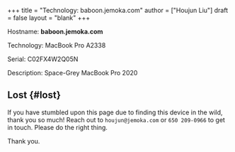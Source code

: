 +++
title = "Technology: baboon.jemoka.com"
author = ["Houjun Liu"]
draft = false
layout = "blank"
+++

Hostname: **baboon.jemoka.com**

Technology: MacBook Pro A2338

Serial: C02FX4W2Q05N

Description: Space-Grey MacBook Pro 2020


## Lost {#lost}

If you have stumbled upon this page due to finding this device in the wild, thank you so much! Reach out to `houjun@jemoka.com` or `650 209-0966` to get in touch. Please do the right thing.

Thank you.